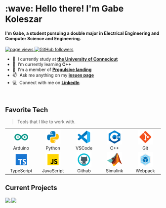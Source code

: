 <h1 align="left" id="gabekole-title">:wave: Hello there! I'm Gabe Koleszar</h1>
<h4 align="left">I'm Gabe, a student pursuing a double major in Electrical Engineering and Computer Science and Engineering.</h4>

<p align="left">
  <a href="https://github.com/gabekole/gabekole">
    <img src="https://komarev.com/ghpvc/?username=gabekole" alt="page views" />
  </a>
  <a href="https://github.com/gabekole?tab=followers">
    <img alt="GitHub followers" src="https://img.shields.io/github/followers/gabekole?color=green&logo=github">
  </a>
</p>

<!--
<a href="#gabekole-title">
  <img align="right" src="https://github-readme-stats.vercel.app/api?username=gabekole&show_icons=true&count_private=true&theme=transparent" alt="GabeKole stats" />
</a>
-->


- :office: &nbsp;I currently study at **[the University of Connecicut](https://uconn.edu/)**
- :seedling: &nbsp;I’m currently learning **C++**
- :rocket: &nbsp;I'm a member of **[Propulsive landing](https://github.com/Propulsive-Landing)**
- :mailbox: &nbsp;Ask me anything on my **[issues page](https://github.com/gabekole/gabekole/issues)**
- :computer: &nbsp;Connect with me on **[LinkedIn](https://www.linkedin.com/in/gabriel-koleszar-058688214/)**

<br>


<h2 align="left" id="gabekole-tech">Favorite Tech</h2>

> Tools that I like to work with.

<table>
  <tr>
    <td align="center" width="96">
      <a href="#gabekole-tech">
        <img src="./assets/icon-arduino.svg" width="48" height="48" alt="Arduino" />
      </a>
      <br>Arduino
    </td>
    <td align="center" width="96">
      <a href="#gabekole-tech">
        <img src="./assets/icon-python.svg" width="48" height="48" alt="Python" />
      </a>
      <br>Python
    </td>
    <td align="center" width="96">
      <a href="#gabekole-tech">
        <img src="./assets/icon-vscode.svg" width="48" height="48" alt="VsCode" />
      </a>
      <br>VSCode
    </td>
    <td align="center" width="96">
      <a href="#gabekole-tech">
        <img src="./assets/icon-cpp.svg" width="48" height="48" alt="C++" />
      </a>
      <br>C++
    </td>
    <td align="center" width="96">
      <a href="#gabekole-tech">
        <img src="./assets/icon-git.svg" width="48" height="48" alt="Git" />
      </a>
      <br>Git
    </td>
  </tr>
  <tr>
    <td align="center" width="96">
      <a href="#gabekole-tech">
        <img src="./assets/icon-typescript.svg" width="48" height="48" alt="TypeScript" />
      </a>
      <br>TypeScript
    </td>
    <td align="center" width="96">
      <a href="#gabekole-tech">
        <img src="./assets/icon-javascript.svg" width="48" height="48" alt="JavaScript" />
      </a>
      <br>JavaScript
    </td>
    <td align="center" width="96">
      <a href="#gabekole-tech" >
        <img src="./assets/icon-github.svg" width="48" height="48" alt="Github" />
      </a>
      <br>Github
    </td>
    <td align="center" width="96">
      <a href="#gabekole-tech">
        <img src="./assets/icon-simulink.svg" width="48" height="48" alt="Simulink" />
      </a>
      <br>Simulink
    </td> 
        <td align="center" width="96">
      <a href="#gabekole-tech">
        <img src="./assets/icon-webpack.svg" width="48" height="48" alt="Webpack" />
      </a>
      <br>Webpack
    </td>    
    
  </tr>
</table>


<h2 align="left">Current Projects</h2>

<a href="https://github.com/gabekole/FlappyBird">
  <img align="center" src="https://github-readme-stats.vercel.app/api/pin/?username=gabekole&repo=FlappyBird&theme=transparent" />
</a>
<a href="https://github.com/Propulsive-Landing/ground-control">
  <img align="center" src="https://github-readme-stats.vercel.app/api/pin/?username=Propulsive-Landing&repo=ground-control&theme=transparent" />
</a>
<br>

<!--
<h2 align="left">Coding Activity</h2>


[![Gabekole's wakatime stats](https://github-readme-stats.vercel.app/api/wakatime?username=gabekole&compact=true&theme=transparent)](https://github.com/gabekole)
-->
